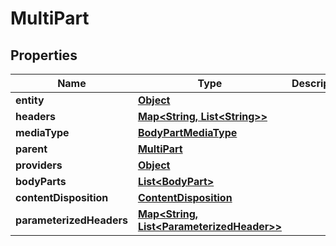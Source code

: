 

# MultiPart

## Properties

Name | Type | Description | Notes
------------ | ------------- | ------------- | -------------
**entity** | [**Object**](.md) |  |  [optional]
**headers** | [**Map&lt;String, List&lt;String&gt;&gt;**](List.md) |  |  [optional]
**mediaType** | [**BodyPartMediaType**](BodyPartMediaType.md) |  |  [optional]
**parent** | [**MultiPart**](MultiPart.md) |  |  [optional]
**providers** | [**Object**](.md) |  |  [optional]
**bodyParts** | [**List&lt;BodyPart&gt;**](BodyPart.md) |  |  [optional]
**contentDisposition** | [**ContentDisposition**](ContentDisposition.md) |  |  [optional]
**parameterizedHeaders** | [**Map&lt;String, List&lt;ParameterizedHeader&gt;&gt;**](List.md) |  |  [optional]



